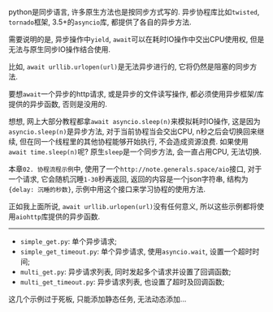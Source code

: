 python是同步语言, 许多原生方法也是按同步方式写的. 异步协程库比如`twisted`, `tornado`框架, 3.5+的`asyncio`库, 都提供了各自的异步方法.

需要说明的是, 异步操作中`yield`, `await`可以在耗时IO操作中交出CPU使用权, 但是无法与原生同步IO操作结合使用. 

比如, `await urllib.urlopen(url)`是无法异步进行的, 它将仍然是阻塞的同步方法.

要想`await`一个异步的http请求, 或是异步的文件读写操作, 都必须使用异步框架/库提供的异步函数, 否则是没用的.

想想, 网上大部分教程都拿`await asyncio.sleep(n)`来模拟耗时IO操作, 这是因为`asyncio.sleep(n)`是异步方法, 对于当前协程当会交出CPU, n秒之后会切换回来继续, 但在同一个线程里的其他协程能够开始执行, 不会造成资源浪费. 如果使用`await time.sleep(n)`呢? 原生`sleep`是一个同步方法, 会一直占用CPU, 无法切换.

本章`02. 协程流程示例`中, 使用了一个`http://note.generals.space/aio`接口, 对于一个请求, 它会随机沉睡`1-30`秒再返回, 返回的内容是一个json字符串, 结构为`{delay: 沉睡的秒数}`, 示例中用这个接口来学习协程的使用方法.

正如我上面所说, `await urllib.urlopen(url)`没有任何意义, 所以这些示例都将使用`aiohttp`库提供的异步函数.

------

- `simple_get.py`: 单个异步请求;
- `simple_get_timeout.py`: 单个异步请求, 使用`asyncio.wait`, 设置一个超时时间;
- `multi_get.py`: 异步请求列表, 同时发起多个请求并设置了回调函数;
- `multi_get_timeout.py`: 异步请求列表, 也设置了超时及回调函数;

这几个示例过于死板, 只能添加静态任务, 无法动态添加...
